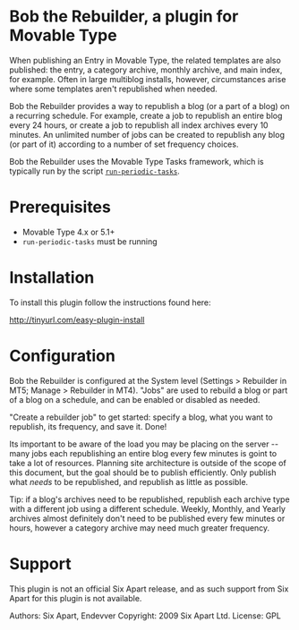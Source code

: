 # Bob the Rebuilder, a plugin for Movable Type

When publishing an Entry in Movable Type, the related templates are also published: the entry, a category archive, monthly archive, and main index, for example. Often in large multiblog installs, however, circumstances arise where some templates aren't republished when needed.

Bob the Rebuilder provides a way to republish a blog (or a part of a blog) on a recurring schedule. For example, create a job to republish an entire blog every 24 hours, or create a job to republish all index archives every 10 minutes. An unlimited number of jobs can be created to republish any blog (or part of it) according to a number of set frequency choices.

Bob the Rebuilder uses the Movable Type Tasks framework, which is typically run by the script [`run-periodic-tasks`](http://www.movabletype.org/documentation/administrator/setting-up-run-periodic-taskspl.html).


# Prerequisites

* Movable Type 4.x or 5.1+
* `run-periodic-tasks` must be running


# Installation

To install this plugin follow the instructions found here:

http://tinyurl.com/easy-plugin-install


# Configuration

Bob the Rebuilder is configured at the System level (Settings > Rebuilder in MT5; Manage > Rebuilder in MT4). "Jobs" are used to rebuild a blog or part of a blog on a schedule, and can be enabled or disabled as needed.

"Create a rebuilder job" to get started: specify a blog, what you want to republish, its frequency, and save it. Done!

Its important to be aware of the load you may be placing on the server -- many jobs each republishing an entire blog every few minutes is goint to take a lot of resources. Planning site architecture is outside of the scope of this document, but the goal should be to publish efficiently. Only publish what *needs* to be republished, and republish as little as possible.

Tip: if a blog's archives need to be republished, republish each archive type with a different job using a different schedule. Weekly, Monthly, and Yearly archives almost definitely don't need to be published every few minutes or hours, however a category archive may need much greater frequency.


# Support

This plugin is not an official Six Apart release, and as such support from Six Apart for this plugin is not available.

Authors: Six Apart, Endevver
Copyright: 2009 Six Apart Ltd.
License: GPL
